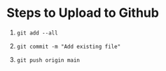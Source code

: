 # Steps to Upload to Github

1. ```git add --all```
 
2. ```git commit -m "Add existing file"```

3. ```git push origin main```
